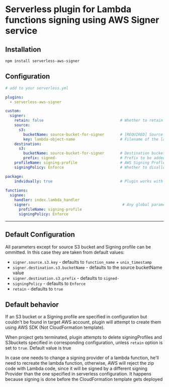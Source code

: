 # Serverless plugin for Lambda functions signing using AWS Signer service

## Installation

`npm install serverless-aws-signer`

## Configuration

```yaml
# add to your serverless.yml

plugins:
  - serverless-aws-signer

custom:
  signer:
    retain: false                                  # Whether to retain signing Profile and S3 buckets during the project termination (`sls remove` command), if they were created by the plugin
    source:
      s3:
        bucketName: source-bucket-for-signer       # [REQUIRED] Source bucket for AWS Signer where zip archive with lambda code will be uploaded
        key: lambda-object-name                    # Filename of the lambda zip archive at S3 (copied by the plugin). Is ignored in case of individually packaged functions
    destination:
      s3:
        bucketName: source-bucket-for-signer       # Destination bucket for AWS Signer where signed zip archive with lambda will appear after signing. Can be the same as source bucket
        prefix: signed-                            # Prefix to be added to the name of the signed archive
    profileName: signing-profile                   # AWS Signing Profle name. Currently needs to be created separately
    signingPolicy: Enforce                         # Whether to disallow code updated signed improperly or just fire a warning

package:
    indvidually: true                              # Plugin works with both individually and commonly packaged functions
   
functions:
  signee:
    handler: index.lambda_handler
    signer:                                         # Any global parameter can be overridden by lambda individual configuration. package.individually.true needs to be enabled for the plugin to parse function configs
      profileName: signing-profile
      signingPolicy: Enforce

```
---

## Default Configuration

All parameters except for source S3 bucket and Signing profile can be ommitted. In this case they are taken from default values:

* `signer.source.s3.key` - defaults to `function_name` + `unix_timestamp`
* `signer.destination.s3.bucketName` - defaults to the source bucketName value
* `signer.destination.s3.prefix` - defaults to `signed-`
* `signingPolicy` - defaults to `Enforce`
* `retain` - defaults to `true`

## Default behavior

If an S3 bucket or a Signing profile are specified in configuration but couldn't be found in target AWS account, plugin will attempt to create them using AWS SDK (Not CloudFormation template). 

When project gets terminated, plugin attempts to delete signingProfiles and S3buckets specified in corresponding configuration, unless `retain` option is set to `true`. Default value is true

In case one needs to change a signing provider of a lambda function, he'll need to recreate the lambda function, otherwise, AWS will reject the zip code with Lambda code, since it will be signed by a different signing Provider than the one specified in serverless configuration. It happens because signing is done before the CloudFormation template gets deployed